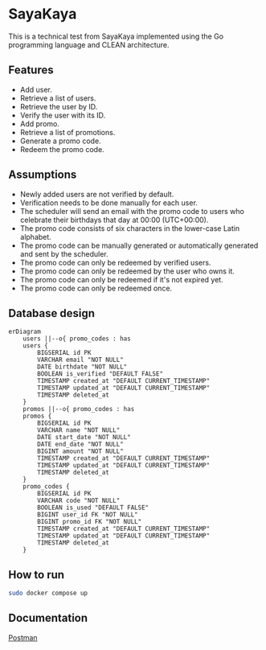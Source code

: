 # SayaKaya

This is a technical test from SayaKaya implemented using the Go programming language and CLEAN architecture.

## Features

- Add user.
- Retrieve a list of users.
- Retrieve the user by ID.
- Verify the user with its ID.
- Add promo.
- Retrieve a list of promotions.
- Generate a promo code.
- Redeem the promo code.

## Assumptions

- Newly added users are not verified by default.
- Verification needs to be done manually for each user.
- The scheduler will send an email with the promo code to users who celebrate their birthdays that day at 00:00 (UTC+00:00).
- The promo code consists of six characters in the lower-case Latin alphabet.
- The promo code can be manually generated or automatically generated and sent by the scheduler.
- The promo code can only be redeemed by verified users.
- The promo code can only be redeemed by the user who owns it.
- The promo code can only be redeemed if it's not expired yet.
- The promo code can only be redeemed once.

## Database design

```mermaid
erDiagram
    users ||--o{ promo_codes : has
    users {
        BIGSERIAL id PK
        VARCHAR email "NOT NULL"
        DATE birthdate "NOT NULL"
        BOOLEAN is_verified "DEFAULT FALSE"
        TIMESTAMP created_at "DEFAULT CURRENT_TIMESTAMP"
        TIMESTAMP updated_at "DEFAULT CURRENT_TIMESTAMP"
        TIMESTAMP deleted_at
    }
    promos ||--o{ promo_codes : has
    promos {
        BIGSERIAL id PK
        VARCHAR name "NOT NULL"
        DATE start_date "NOT NULL"
        DATE end_date "NOT NULL"
        BIGINT amount "NOT NULL"
        TIMESTAMP created_at "DEFAULT CURRENT_TIMESTAMP"
        TIMESTAMP updated_at "DEFAULT CURRENT_TIMESTAMP"
        TIMESTAMP deleted_at
    }
    promo_codes {
        BIGSERIAL id PK
        VARCHAR code "NOT NULL"
        BOOLEAN is_used "DEFAULT FALSE"
        BIGINT user_id FK "NOT NULL"
        BIGINT promo_id FK "NOT NULL"
        TIMESTAMP created_at "DEFAULT CURRENT_TIMESTAMP"
        TIMESTAMP updated_at "DEFAULT CURRENT_TIMESTAMP"
        TIMESTAMP deleted_at
    }
```

## How to run

```bash
sudo docker compose up
```

## Documentation

[Postman](https://documenter.getpostman.com/view/30182819/2s9YeBdYpQ)
